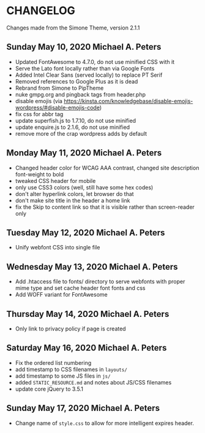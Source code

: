 CHANGELOG
=========

Changes made from the Simone Theme, version 2.1.1

Sunday May 10, 2020 Michael A. Peters
-------------------------------------

* Updated FontAwesome to 4.7.0, do not use minified CSS with it
* Serve the Lato font locally rather than via Google Fonts
* Added Intel Clear Sans (served locally) to replace PT Serif
* Removed references to Google Plus as it is dead
* Rebrand from Simone to PipTheme
* nuke gmpg.org and pingback <link/> tags from header.php
* disable emojis (via https://kinsta.com/knowledgebase/disable-emojis-wordpress/#disable-emojis-code)
* fix css for abbr tag
* update superfish.js to 1.7.10, do not use minified
* update enquire.js to 2.1.6, do not use minified
* remove more of the <link> crap wordpress adds by default

Monday May 11, 2020 Michael A. Peters
-------------------------------------

* Changed header color for WCAG AAA contrast, changed site description font-weight to bold
* tweaked CSS header for mobile
* only use CSS3 colors (well, still have some hex codes)
* don't alter hyperlink colors, let browser do that
* don't make site title in the header a home link
* fix the Skip to content link so that it is visible rather than screen-reader only

Tuesday May 12, 2020 Michael A. Peters
--------------------------------------

* Unify webfont CSS into single file

Wednesday May 13, 2020 Michael A. Peters
----------------------------------------

* Add .htaccess file to fonts/ directory to serve webfonts with proper mime type and set cache header font fonts and css
* Add WOFF variant for FontAwesome

Thursday May 14, 2020 Michael A. Peters
---------------------------------------

* Only link to privacy policy if page is created

Saturday May 16, 2020 Michael A. Peters
---------------------------------------

* Fix the ordered list numbering
* add timestamp to CSS filenames in `layouts/`
* add timestamp to some JS files in `js/`
* added `STATIC_RESOURCE.md` and notes about JS/CSS filenames
* update core jQuery to 3.5.1

Sunday May 17, 2020 Michael A. Peters
-------------------------------------

* Change name of `style.css` to allow for more intelligent expires header.


